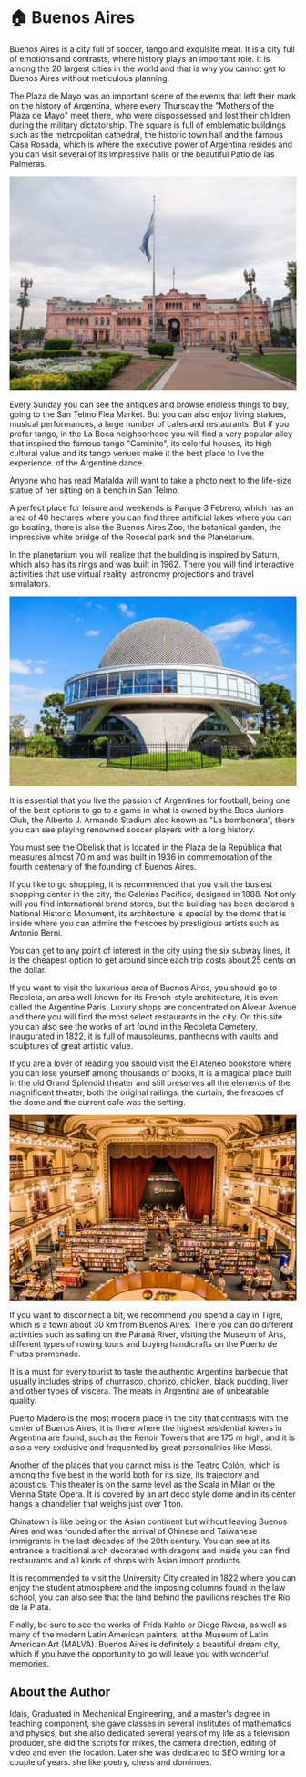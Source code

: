 # 🏠 Buenos Aires

Buenos Aires is a city full of soccer, tango and exquisite meat. It is a city full of emotions and contrasts, where history plays an important role. It is among the 20 largest cities in the world and that is why you cannot get to Buenos Aires without meticulous planning.

The Plaza de Mayo was an important scene of the events that left their mark on the history of Argentina, where every Thursday the "Mothers of the Plaza de Mayo" meet there, who were dispossessed and lost their children during the military dictatorship. The square is full of emblematic buildings such as the metropolitan cathedral, the historic town hall and the famous Casa Rosada, which is where the executive power of Argentina resides and you can visit several of its impressive halls or the beautiful Patio de las Palmeras.

![Buenos Aires](_static/images/buenos-aires/buenos-aires1.jpeg)

Every Sunday you can see the antiques and browse endless things to buy, going to the San Telmo Flea Market. But you can also enjoy living statues, musical performances, a large number of cafes and restaurants. But if you prefer tango, in the La Boca neighborhood you will find a very popular alley that inspired the famous tango "Caminito", its colorful houses, its high cultural value and its tango venues make it the best place to live the experience. of the Argentine dance.

Anyone who has read Mafalda will want to take a photo next to the life-size statue of her sitting on a bench in San Telmo.

A perfect place for leisure and weekends is Parque 3 Febrero, which has an area of 40 hectares where you can find three artificial lakes where you can go boating, there is also the Buenos Aires Zoo, the botanical garden, the impressive white bridge of the Rosedal park and the Planetarium.

In the planetarium you will realize that the building is inspired by Saturn, which also has its rings and was built in 1962. There you will find interactive activities that use virtual reality, astronomy projections and travel simulators.

![Buenos Aires](_static/images/buenos-aires/buenos-aires2.jpeg)

It is essential that you live the passion of Argentines for football, being one of the best options to go to a game in what is owned by the Boca Juniors Club, the Alberto J. Armando Stadium also known as "La bombonera", there you can see playing renowned soccer players with a long history.

You must see the Obelisk that is located in the Plaza de la República that measures almost 70 m and was built in 1936 in commemoration of the fourth centenary of the founding of Buenos Aires.

If you like to go shopping, it is recommended that you visit the busiest shopping center in the city, the Galerias Pacifico, designed in 1888. Not only will you find international brand stores, but the building has been declared a National Historic Monument, its architecture is special by the dome that is inside where you can admire the frescoes by prestigious artists such as Antonio Berni.

You can get to any point of interest in the city using the six subway lines, it is the cheapest option to get around since each trip costs about 25 cents on the dollar.

If you want to visit the luxurious area of Buenos Aires, you should go to Recoleta, an area well known for its French-style architecture, it is even called the Argentine Paris. Luxury shops are concentrated on Alvear Avenue and there you will find the most select restaurants in the city. On this site you can also see the works of art found in the Recoleta Cemetery, inaugurated in 1822, it is full of mausoleums, pantheons with vaults and sculptures of great artistic value.

If you are a lover of reading you should visit the El Ateneo bookstore where you can lose yourself among thousands of books, it is a magical place built in the old Grand Splendid theater and still preserves all the elements of the magnificent theater, both the original railings, the curtain, the frescoes of the dome and the current cafe was the setting.

![Buenos Aires](_static/images/buenos-aires/buenos-aires3.jpeg)

If you want to disconnect a bit, we recommend you spend a day in Tigre, which is a town about 30 km from Buenos Aires. There you can do different activities such as sailing on the Paraná River, visiting the Museum of Arts, different types of rowing tours and buying handicrafts on the Puerto de Frutos promenade.

It is a must for every tourist to taste the authentic Argentine barbecue that usually includes strips of churrasco, chorizo, chicken, black pudding, liver and other types of viscera. The meats in Argentina are of unbeatable quality.

Puerto Madero is the most modern place in the city that contrasts with the center of Buenos Aires, it is there where the highest residential towers in Argentina are found, such as the Renoir Towers that are 175 m high, and it is also a very exclusive and frequented by great personalities like Messi.

Another of the places that you cannot miss is the Teatro Colón, which is among the five best in the world both for its size, its trajectory and acoustics. This theater is on the same level as the Scala in Milan or the Vienna State Opera. It is covered by an art deco style dome and in its center hangs a chandelier that weighs just over 1 ton.

Chinatown is like being on the Asian continent but without leaving Buenos Aires and was founded after the arrival of Chinese and Taiwanese immigrants in the last decades of the 20th century. You can see at its entrance a traditional arch decorated with dragons and inside you can find restaurants and all kinds of shops with Asian import products.

It is recommended to visit the University City created in 1822 where you can enjoy the student atmosphere and the imposing columns found in the law school, you can also see that the land behind the pavilions reaches the Río de la Plata.

Finally, be sure to see the works of Frida Kahlo or Diego Rivera, as well as many of the modern Latin American painters, at the Museum of Latin American Art (MALVA).
Buenos Aires is definitely a beautiful dream city, which if you have the opportunity to go will leave you with wonderful memories.

## About the Author

Idais, Graduated in Mechanical Engineering, and a master’s degree in teaching component, she gave classes in several institutes of mathematics and physics, but she also dedicated several years of my life as a television producer, she did the scripts for mikes, the camera direction, editing of video and even the location. Later she was dedicated to SEO writing for a couple of years. she like poetry, chess and dominoes.
